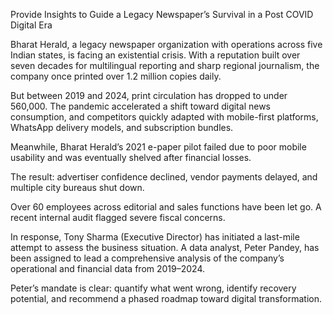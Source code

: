 
Provide Insights to Guide a Legacy Newspaper’s Survival in a Post COVID Digital Era


Bharat Herald, a legacy newspaper organization with operations across five Indian states,
is facing an existential crisis. 
With a reputation built over seven decades for multilingual reporting and sharp regional journalism, the company once printed over 1.2 million copies daily.

But between 2019 and 2024, print circulation has dropped to under 560,000. The pandemic accelerated a shift toward digital news consumption, and competitors  quickly adapted with mobile-first platforms, WhatsApp delivery models, and subscription bundles. 

Meanwhile, Bharat Herald’s 2021 e-paper pilot failed due to poor mobile usability and was 
eventually shelved after financial losses.

The result: advertiser confidence declined, vendor payments delayed, and multiple city bureaus shut down. 

Over 60 employees across editorial and sales functions have been let go. A recent internal audit flagged severe fiscal concerns.

In response, Tony Sharma (Executive Director) has initiated a last-mile attempt to assess the business situation. 
A data analyst, Peter Pandey, has been assigned to lead a comprehensive analysis of the company’s operational and financial data from 2019–2024.

Peter’s mandate is clear: quantify what went wrong, identify recovery potential, and recommend a phased roadmap toward digital transformation.
